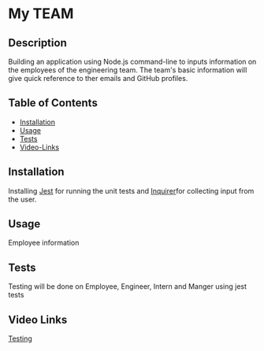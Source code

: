 # My TEAM

## Description

Building an application using Node.js command-line to inputs information on the employees of the engineering team. The team's basic information will give quick reference to ther emails and GitHub profiles.

## Table of Contents

- [Installation](#Installation)
- [Usage](#Usage)
- [Tests](#Tests)
- [Video-Links](#Video-Links)

## Installation

Installing [Jest](https://www.npmjs.com/package/jest) for running the unit tests and [Inquirer](https://www.npmjs.com/package/inquirer)for collecting input from the user.

## Usage

Employee information

## Tests

Testing will be done on Employee, Engineer, Intern and Manger using jest tests

## Video Links
[Testing](https://drive.google.com/file/d/1PSuuPZ3gZ3htzeDWUTPOeEk0DFIpaIWJ/view)